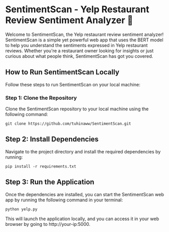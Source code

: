 # SentimentScan - Yelp Restaurant Review Sentiment Analyzer 🍜

Welcome to SentimentScan, the Yelp restaurant review sentiment analyzer! SentimentScan is a simple yet powerful web app that uses the BERT model to help you understand the sentiments expressed in Yelp restaurant reviews. Whether you're a restaurant owner looking for insights or just curious about what people think, SentimentScan has got you covered.

## How to Run SentimentScan Locally

Follow these steps to run SentimentScan on your local machine:

### Step 1: Clone the Repository

Clone the SentimentScan repository to your local machine using the following command:

```shell
git clone https://github.com/tuhinaww/SentimentScan.git
```
## Step 2: Install Dependencies

Navigate to the project directory and install the required dependencies by running:

```shell
pip install -r requirements.txt
```
## Step 3: Run the Application

Once the dependencies are installed, you can start the SentimentScan web app by running the following command in your terminal:

```shell
python yelp.py
```
This will launch the application locally, and you can access it in your web browser by going to http://your-ip:5000.
